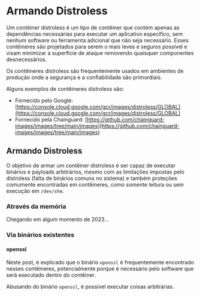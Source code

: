 # Armando Distroless

Um contêiner distroless é um tipo de contêiner que contém apenas as dependências necessárias para executar um aplicativo específico, sem nenhum software ou ferramenta adicional que não seja necessário. Esses contêineres são projetados para serem o mais leves e seguros possível e visam minimizar a superfície de ataque removendo quaisquer componentes desnecessários.

Os contêineres distroless são frequentemente usados em ambientes de produção onde a segurança e a confiabilidade são primordiais.

Alguns exemplos de contêineres distroless são:

* Fornecido pelo Google: [https://console.cloud.google.com/gcr/images/distroless/GLOBAL](https://console.cloud.google.com/gcr/images/distroless/GLOBAL)
* Fornecido pela Chainguard: [https://github.com/chainguard-images/images/tree/main/images](https://github.com/chainguard-images/images/tree/main/images)

## Armando Distroless

O objetivo de armar um contêiner distroless é ser capaz de executar binários e payloads arbitrários, mesmo com as limitações impostas pelo distroless (falta de binários comuns no sistema) e também proteções comumente encontradas em contêineres, como somente leitura ou sem execução em `/dev/shm`.

### Através da memória

Chegando em algum momento de 2023...

### Via binários existentes

#### openssl

Neste post, é explicado que o binário `openssl` é frequentemente encontrado nesses contêineres, potencialmente porque é necessário pelo software que será executado dentro do contêiner.

Abusando do binário `openssl`, é possível executar coisas arbitrárias.
